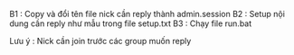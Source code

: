 B1 : Copy và đổi tên file nick cần reply thành admin.session
B2 : Setup nội dung cần reply như mẫu trong file setup.txt
B3 : Chạy file run.bat

Lưu ý : Nick cần join trước các group muốn reply